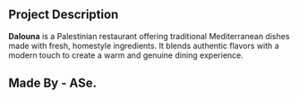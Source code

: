 ## Project Description

**Dalouna** is a Palestinian restaurant offering traditional Mediterranean dishes made with fresh, homestyle ingredients. It blends authentic flavors with a modern touch to create a warm and genuine dining experience.

## Made By - ASe.
